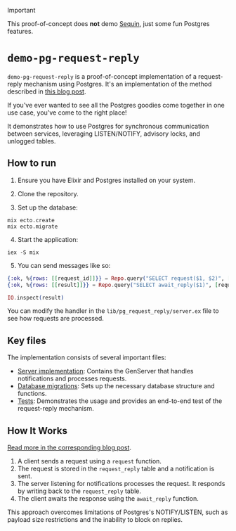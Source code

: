 > [!IMPORTANT]
> This proof-of-concept does **not** demo [Sequin](github.com/sequinstream/sequin), just some fun Postgres features.

# `demo-pg-request-reply`

`demo-pg-request-reply` is a proof-of-concept implementation of a request-reply mechanism using Postgres. It's an implementation of the method described in [this blog post](https://blog.sequinstream.com/request-reply-in-postgres/).

If you've ever wanted to see all the Postgres goodies come together in one use case, you've come to the right place!

It demonstrates how to use Postgres for synchronous communication between services, leveraging LISTEN/NOTIFY, advisory locks, and unlogged tables.

## How to run

1. Ensure you have Elixir and Postgres installed on your system.

2. Clone the repository.

3. Set up the database:

```
mix ecto.create
mix ecto.migrate
```

4. Start the application:

```
iex -S mix
```

5. You can send messages like so:

```elixir
{:ok, %{rows: [[request_id]]}} = Repo.query("SELECT request($1, $2)", ["some_channel", "my_request"])
{:ok, %{rows: [[result]]}} = Repo.query("SELECT await_reply($1)", [request_id])

IO.inspect(result)
```

You can modify the handler in the `lib/pg_request_reply/server.ex` file to see how requests are processed.

## Key files

The implementation consists of several important files:

- [Server implementation](lib/pg_request_reply/server.ex): Contains the GenServer that handles notifications and processes requests.
- [Database migrations](priv/repo/migrations/20240725234411_create_initial.exs): Sets up the necessary database structure and functions.
- [Tests](test/pg_request_reply_test.exs): Demonstrates the usage and provides an end-to-end test of the request-reply mechanism.

## How It Works

[Read more in the corresponding blog post](#).

1. A client sends a request using a `request` function.
2. The request is stored in the `request_reply` table and a notification is sent.
3. The server listening for notifications processes the request. It responds by writing back to the `request_reply` table.
4. The client awaits the response using the `await_reply` function.

This approach overcomes limitations of Postgres's NOTIFY/LISTEN, such as payload size restrictions and the inability to block on replies.
